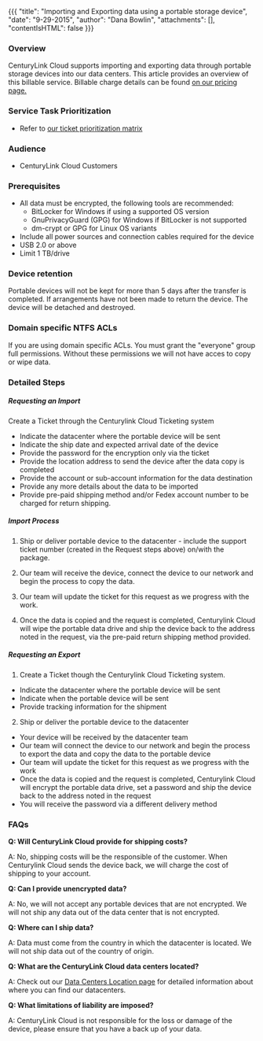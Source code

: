 {{{
  "title": "Importing and Exporting data using a portable storage device",
  "date": "9-29-2015",
  "author": "Dana Bowlin",
  "attachments": [],
  "contentIsHTML": false
}}}

### Overview
CenturyLink Cloud supports importing and exporting data through portable storage devices into our data centers. This article provides an overview of this billable service. Billable charge details can be found [on our pricing page.](//www.ctl.io/pricing) 

### Service Task Prioritization
* Refer to [our ticket prioritization matrix](../Support/ticket-prioritization-matrix.md)

### Audience
* CenturyLink Cloud Customers

### Prerequisites
* All data must be encrypted, the following tools are recommended:
  * BitLocker for Windows if using a supported OS version
  * GnuPrivacyGuard (GPG) for Windows if BitLocker is not supported
  * dm-crypt or GPG for Linux OS variants
* Include all power sources and connection cables required for the device
* USB 2.0 or above
* Limit 1 TB/drive

### Device retention
Portable devices will not be kept for more than 5 days after the transfer is completed. If arrangements have not been made to return the device. The device will be detached and destroyed.

### Domain specific NTFS ACLs
If you are using domain specific ACLs. You must grant the "everyone" group full permissions. Without these permissions we will not have acces to copy or wipe data.

### Detailed Steps

##### Requesting an Import
Create a Ticket through the Centurylink Cloud Ticketing system
  * Indicate the datacenter where the portable device will be sent
  * Indicate the ship date and expected arrival date of the device
  * Provide the password for the encryption only via the ticket
  * Provide the location address to send the device after the data copy is completed
  * Provide the account or sub-account information for the data destination
  * Provide any more details about the data to be imported
  * Provide pre-paid shipping method and/or Fedex account number to be charged for return shipping.

##### Import Process
1. Ship or deliver portable device to the datacenter - include the support ticket number (created in the Request steps above) on/with the package.

2. Our team will receive the device, connect the device to our network and begin the process to copy the data.

3. Our team will update the ticket for this request as we progress with the work.

4. Once the data is copied and the request is completed, Centurylink Cloud will wipe the portable data drive and ship the device back to the address noted in the request, via the pre-paid return shipping method provided.

##### Requesting an Export
1. Create a Ticket though the Centurylink Cloud Ticketing system.
  * Indicate the datacenter where the portable device will be sent
  * Indicate when the portable device will be sent
  * Provide tracking information for the shipment

2. Ship or deliver the portable device to the datacenter
  * Your device will be received by the datacenter team
  * Our team will connect the device to our network and begin the process to export the data and copy the data to the portable device
  * Our team will update the ticket for this request as we progress with the work
  * Once the data is copied and the request is completed, Centurylink Cloud will encrypt the portable data drive, set a password and ship the device back to the address noted in the request
  * You will receive the password via a different delivery method

### FAQs

**Q: Will CenturyLink Cloud provide for shipping costs?**

A: No, shipping costs will be the responsible of the customer. When Centurylink Cloud sends the device back, we will charge the cost of shipping to your account.

**Q: Can I provide unencrypted data?**

A: No, we will not accept any portable devices that are not encrypted. We will not ship any data out of the data center that is not encrypted. 

**Q: Where can I ship data?**

A: Data must come from the country in which the datacenter is located. We will not ship data out of the country of origin.

**Q: What are the CenturyLink Cloud data centers located?**

A: Check out our [Data Centers Location page](//www.ctl.io/data-centers) for detailed information about where you can find our datacenters.

**Q: What limitations of liability are imposed?**

A: CenturyLink Cloud is not responsible for the loss or damage of the device, please ensure that you have a back up of your data.
